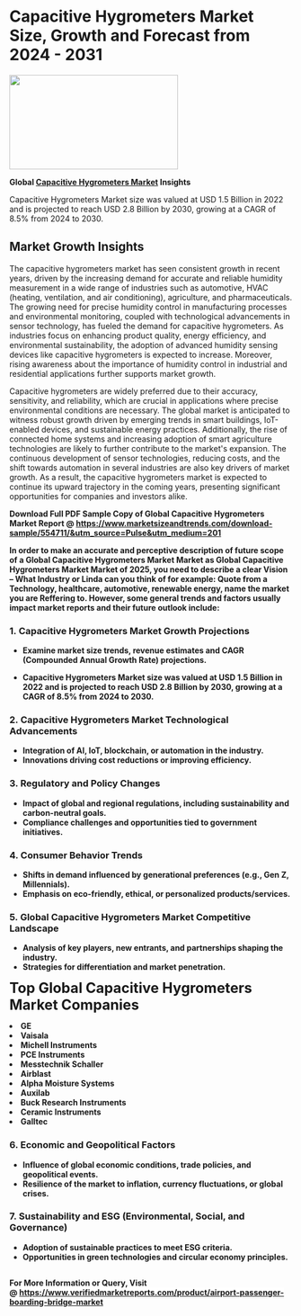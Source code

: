 <H1>Capacitive Hygrometers Market Size, Growth and Forecast from 2024 - 2031</H1><img class="aligncenter size-medium wp-image-584254" src="https://thirdeyenews.in/wp-content/uploads/2024/09/Global-Market-Research-300x168.jpeg" alt="" width="300" height="168" /><p><strong>Global&nbsp;<a href="https://www.marketsizeandtrends.com/download-sample/554711/&amp;utm_source=Pulse&amp;utm_medium=201">Capacitive Hygrometers Market</a> Insights</strong></p><p>Capacitive Hygrometers Market size was valued at USD 1.5 Billion in 2022 and is projected to reach USD 2.8 Billion by 2030, growing at a CAGR of 8.5% from 2024 to 2030.</p><p><h2>Market Growth Insights</h2> The capacitive hygrometers market has seen consistent growth in recent years, driven by the increasing demand for accurate and reliable humidity measurement in a wide range of industries such as automotive, HVAC (heating, ventilation, and air conditioning), agriculture, and pharmaceuticals. The growing need for precise humidity control in manufacturing processes and environmental monitoring, coupled with technological advancements in sensor technology, has fueled the demand for capacitive hygrometers. As industries focus on enhancing product quality, energy efficiency, and environmental sustainability, the adoption of advanced humidity sensing devices like capacitive hygrometers is expected to increase. Moreover, rising awareness about the importance of humidity control in industrial and residential applications further supports market growth. <p><strong></strong></p> <p>Capacitive hygrometers are widely preferred due to their accuracy, sensitivity, and reliability, which are crucial in applications where precise environmental conditions are necessary. The global market is anticipated to witness robust growth driven by emerging trends in smart buildings, IoT-enabled devices, and sustainable energy practices. Additionally, the rise of connected home systems and increasing adoption of smart agriculture technologies are likely to further contribute to the market's expansion. The continuous development of sensor technologies, reducing costs, and the shift towards automation in several industries are also key drivers of market growth. As a result, the capacitive hygrometers market is expected to continue its upward trajectory in the coming years, presenting significant opportunities for companies and investors alike. <p><strong></p><p><span class=""><strong>Download Full PDF Sample Copy of Global Capacitive Hygrometers Market Report</strong> @ <a href="https://www.marketsizeandtrends.com/download-sample/554711/&amp;utm_source=Pulse&amp;utm_medium=201" target="_blank">https://www.marketsizeandtrends.com/download-sample/554711/&amp;utm_source=Pulse&amp;utm_medium=201</a></span></p><p>In order to make an accurate and perceptive description of future scope of a Global&nbsp;Capacitive Hygrometers Market Market as Global&nbsp;Capacitive Hygrometers Market Market of 2025, you need to describe a clear Vision &ndash; What Industry or Linda can you think of for example: Quote from a Technology, healthcare, automotive, renewable energy, name the market you are Reffering to. However, some general trends and factors usually impact market reports and their future outlook include:</p><h3>1.&nbsp;<strong>Capacitive Hygrometers Market Growth Projections</strong></h3><ul><li>Examine market size trends, revenue estimates and CAGR (Compounded Annual Growth Rate) projections.</li><li><p>Capacitive Hygrometers Market size was valued at USD 1.5 Billion in 2022 and is projected to reach USD 2.8 Billion by 2030, growing at a CAGR of 8.5% from 2024 to 2030.</p></li></ul><h3>2.&nbsp;<strong>Capacitive Hygrometers Market Technological Advancements</strong></h3><ul><li>Integration of AI, IoT, blockchain, or automation in the industry.</li><li>Innovations driving cost reductions or improving efficiency.</li></ul><h3>3.&nbsp;<strong>Regulatory and Policy Changes</strong></h3><ul><li>Impact of global and regional regulations, including sustainability and carbon-neutral goals.</li><li>Compliance challenges and opportunities tied to government initiatives.</li></ul><h3>4.&nbsp;<strong>Consumer Behavior Trends</strong></h3><ul><li>Shifts in demand influenced by generational preferences (e.g., Gen Z, Millennials).</li><li>Emphasis on eco-friendly, ethical, or personalized products/services.</li></ul><h3>5.&nbsp;<strong>Global Capacitive Hygrometers Market Competitive Landscape</strong></h3><ul><li>Analysis of key players, new entrants, and partnerships shaping the industry.</li><li>Strategies for differentiation and market penetration.</li></ul><p data-pm-slice="1 1 []"><span style="color: inherit; font-family: inherit; font-size: 25px;">Top Global Capacitive Hygrometers Market Companies</span></p><div class="" data-test-id=""><p><li>GE</li><li> Vaisala</li><li> Michell Instruments</li><li> PCE Instruments</li><li> Messtechnik Schaller</li><li> Airblast</li><li> Alpha Moisture Systems</li><li> Auxilab</li><li> Buck Research Instruments</li><li> Ceramic Instruments</li><li> Galltec</li></p></div><h3>6.&nbsp;<strong>Economic and Geopolitical Factors</strong></h3><ul><li>Influence of global economic conditions, trade policies, and geopolitical events.</li><li>Resilience of the market to inflation, currency fluctuations, or global crises.</li></ul><h3>7.&nbsp;<strong>Sustainability and ESG (Environmental, Social, and Governance)</strong></h3><ul><li>Adoption of sustainable practices to meet ESG criteria.</li><li>Opportunities in green technologies and circular economy principles.</li></ul><h2><strong style="font-size: 14px;">For More Information or Query, Visit @&nbsp;</strong><a style="background-color: #ffffff; font-size: 14px;" href="https://www.marketsizeandtrends.com/report/capacitive-hygrometers-market/" target="_blank">https://www.verifiedmarketreports.com/product/airport-passenger-boarding-bridge-market</a></h2>
